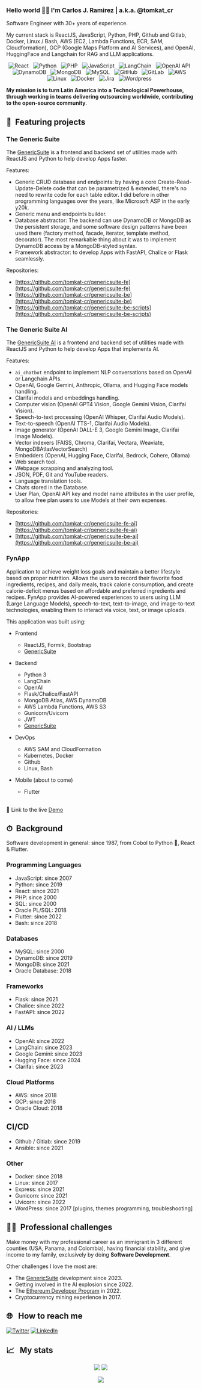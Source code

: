 ### Hello world 👋🏻 I'm <b>Carlos J. Ramirez</b> | a.k.a. @tomkat_cr

Software Engineer with 30+ years of experience.

My current stack is ReactJS, JavaScript, Python, PHP, Github and Gitlab, Docker, Linux / Bash, AWS (EC2, Lambda Functions, ECR, SAM, Cloudformation), GCP (Google Maps Platform and AI Services), and OpenAI, HuggingFace and Langchain for RAG and LLM applications.

<p align="center">
  <img src="https://img.shields.io/badge/React-007ACC?style=for-the-badge&logo=react&logoColor=white" alt="React" />&nbsp;&nbsp;
  <img src="https://img.shields.io/badge/Phyton-yellow?style=for-the-badge&logo=python&logoColor=white" alt="Python" />&nbsp;&nbsp;
  <img src="https://img.shields.io/badge/PHP-005C84?style=for-the-badge&logo=php&logoColor=white" alt="PHP" />&nbsp;&nbsp;
  <img src="https://img.shields.io/badge/JavaScript-323330?style=for-the-badge&logo=javascript&logoColor=F7DF1E" alt="JavaScript" />&nbsp;&nbsp;
  <!-- <img src="https://img.shields.io/badge/TypeScript-007ACC?style=for-the-badge&logo=typescript&logoColor=white" alt="TypeScript" />&nbsp;&nbsp; --> 
  <img src="https://img.shields.io/badge/Lang-chain-green?style=for-the-badge&logo=langchain&logoColor=yellow" alt="LangChain" />&nbsp;&nbsp;
  <img src="https://img.shields.io/badge/OpenAI-black?style=for-the-badge&logo=openain&logoColor=black" alt="OpenAI API" />&nbsp;&nbsp;
  <!--img src="https://img.shields.io/badge/Node.js-43853D?style=for-the-badge&logo=node.js&logoColor=white" alt="Node" />&nbsp;&nbsp; -->
  <img src="https://img.shields.io/badge/DynamoDb-0052CC?style=for-the-badge&logo=amazonaws&logoColor=white" alt="DynamoDB" />&nbsp;&nbsp;
  <img src="https://img.shields.io/badge/MongoDb-darkgreen?style=for-the-badge&logo=mongodb&logoColor=white" alt="MongoDB" />&nbsp;&nbsp;
  <img src="https://img.shields.io/badge/MySQL-005C84?style=for-the-badge&logo=mysql&logoColor=white" alt="MySQL" />&nbsp;&nbsp;
  <!--img src="https://img.shields.io/badge/PostgreSQL-316192?style=for-the-badge&logo=postgresql&logoColor=white" alt="PostgreSQL" />&nbsp;&nbsp; -->
  <!-- <img src="https://img.shields.io/badge/Oracle-F80000?style=for-the-badge&logo=Oracle&logoColor=white" alt="Oracle" />&nbsp;&nbsp; -->
  <!-- <img src="https://img.shields.io/badge/Git-F05032?style=for-the-badge&logo=git&logoColor=white" alt="Git" />&nbsp;&nbsp; -->
  <img src="https://img.shields.io/badge/github%20-%23000.svg?&style=for-the-badge&logo=github&logoColor=white" alt="GitHub" />&nbsp;&nbsp;
  <img src="https://img.shields.io/badge/GitLab-330F63?style=for-the-badge&logo=gitlab&logoColor=white" alt="GitLab" />&nbsp;&nbsp;  
  <img src="https://img.shields.io/badge/Amazon_AWS-FF9900?style=for-the-badge&logo=amazonaws&logoColor=white" alt="AWS" />&nbsp;&nbsp;
  <img src="https://img.shields.io/badge/Linux-FFDA33?style=for-the-badge&logo=linux&logoColor=black" alt="Linux" />&nbsp;&nbsp;
  <img src="https://img.shields.io/badge/Docker-2CA5E0?style=for-the-badge&logo=docker&logoColor=white" alt="Docker" />&nbsp;&nbsp;
  <!-- <img src="https://img.shields.io/badge/Ansible-grey?style=for-the-badge&logo=ansible&logoColor=white" alt="Ansible" />&nbsp;&nbsp; -->
  <!-- <img src="https://img.shields.io/badge/kubernetes-326ce5.svg?&style=for-the-badge&logo=kubernetes&logoColor=white" alt="Kubernetes" />&nbsp;&nbsp;   -->
  <!-- <img src="https://img.shields.io/badge/HTML5-E34F26?style=for-the-badge&logo=html5&logoColor=white" alt="HTML" />&nbsp;&nbsp; -->
  <!-- <img src="https://img.shields.io/badge/ELM-green?style=for-the-badge&logo=elm&logoColor=white" alt="ELM" />&nbsp;&nbsp; -->
  <!-- <img src="https://img.shields.io/badge/CSS3-1572B6?style=for-the-badge&logo=css3&logoColor=white" alt="CSS" />&nbsp;&nbsp; -->
  <!-- <img src="https://img.shields.io/badge/Bootstrap-563D7C?style=for-the-badge&logo=bootstrap&logoColor=white" alt="Bootstrap" />&nbsp;&nbsp; -->
  <!-- <img src="https://img.shields.io/badge/Jenkins-D24939?style=for-the-badge&logo=Jenkins&logoColor=white" alt="Jenkins" />&nbsp;&nbsp; -->
  <img src="https://img.shields.io/badge/Jira-0052CC?style=for-the-badge&logo=Jira&logoColor=white" alt="Jira" />&nbsp;&nbsp;
  <img src="https://img.shields.io/badge/Wordpress-blue?style=for-the-badge&logo=wordpress&logoColor=white" alt="Wordpress" />&nbsp;&nbsp;
</p>

<b>My mission is to turn Latin America into a Technological Powerhouse, through working in teams delivering outsourcing worldwide, contributing to the open-source community<!--, and to the global adoption of blockchain technology --></b>.

## 🎯 &nbsp;Featuring projects

### The Generic Suite
The [GenericSuite](https://www.carlosjramirez.com/genericsuite/) is a frontend and backend set of utilities made with ReactJS and Python to help develop Apps faster.

Features:

- Generic CRUD database and endpoints: by having a core Create-Read-Update-Delete code that can be parametrized & extended, there's no need to rewrite code for each table editor. I did before in other programming languages over the years, like Microsoft ASP in the early y20k.
- Generic menu and endpoints builder.
- Database abstractor: The backend can use DynamoDB or MongoDB as the persistent storage, and some software design patterns have been used there (factory method, facade, iterator, template method, decorator). The most remarkable thing about it was to implement DynamoDB access by a MongoDB-styled syntax.
- Framework abstractor: to develop Apps with FastAPI, Chalice or Flask seamlessly.

Repositories:

- [https://github.com/tomkat-cr/genericsuite-fe](https://github.com/tomkat-cr/genericsuite-fe)
- [https://github.com/tomkat-cr/genericsuite-be](https://github.com/tomkat-cr/genericsuite-be)
- [https://github.com/tomkat-cr/genericsuite-be-scripts](https://github.com/tomkat-cr/genericsuite-be-scripts)

### The Generic Suite AI
The [GenericSuite AI](https://www.carlosjramirez.com/genericsuite/) is a frontend and backend set of utilities made with ReactJS and Python to help develop Apps that implements AI.

Features:

- `ai_chatbot` endpoint to implement NLP conversations based on OpenAI or Langchain APIs.
- OpenAI, Google Gemini, Anthropic, Ollama, and Hugging Face models handling.
- Clarifai models and embeddings handling.
- Computer vision (OpenAI GPT4 Vision, Google Gemini Vision, Clarifai Vision).
- Speech-to-text processing (OpenAI Whisper, Clarifai Audio Models).
- Text-to-speech (OpenAI TTS-1, Clarifai Audio Models).
- Image generator (OpenAI DALL-E 3, Google Gemini Image, Clarifai Image Models).
- Vector indexers (FAISS, Chroma, Clarifai, Vectara, Weaviate, MongoDBAtlasVectorSearch)
- Embedders (OpenAI, Hugging Face, Clarifai, Bedrock, Cohere, Ollama)
- Web search tool.
- Webpage scrapping and analyzing tool.
- JSON, PDF, Git and YouTube readers.
- Language translation tools.
- Chats stored in the Database.
- User Plan, OpenAI API key and model name attributes in the user profile, to allow free plan users to use Models at their own expenses.

Repositories:

- [https://github.com/tomkat-cr/genericsuite-fe-ai](https://github.com/tomkat-cr/genericsuite-fe-ai)
- [https://github.com/tomkat-cr/genericsuite-be-ai](https://github.com/tomkat-cr/genericsuite-be-ai)

### FynApp

Application to achieve weight loss goals and maintain a better lifestyle based on proper nutrition. Allows the users to record their favorite food ingredients, recipes, and daily meals, track calorie consumption, and create calorie-deficit menus based on affordable and preferred ingredients and recipes. FynApp provides AI-powered experiences to users using LLM (Large Language Models), speech-to-text, text-to-image, and image-to-text technologies, enabling them to interact via voice, text, or image uploads.

This application was built using:

- Frontend
  - ReactJS, Formik, Bootstrap
  - [GenericSuite](https://www.carlosjramirez.com/genericsuite/)

- Backend
  - Python 3
  - LangChain
  - OpenAI
  - Flask/Chalice/FastAPI
  - MongoDB Atlas, AWS DynamoDB
  - AWS Lambda Functions, AWS S3
  - Gunicorn/Uvicorn
  - JWT
  - [GenericSuite](https://www.carlosjramirez.com/genericsuite/)
  
- DevOps
  - AWS SAM and CloudFormation
  - Kubernetes, Docker
  - Github
  - Linux, Bash

- Mobile (about to come)
  - Flutter

<br/>
🔗 Link to the live <a href="https://app-demo.fynapp.com/#fynapp_frontend_aws/login" target="_blank">Demo</a>
<!--

Credentials

- Username: admin@example.com
- Password: Learning.by-Example
-->
<!--

Repositories:
- [Frontend](https://github.com/tomkat-cr/fynapp_frontend)
- [Backend](https://github.com/tomkat-cr/fynapp_backend)
- [GitOps](https://github.com/tomkat-cr/fynapp_gitops)
-->

## ⏱ &nbsp;Background

Software development in general: since 1987, from Cobol to Python 🐍, React & Flutter.

### Programming Languages

- JavaScript: since 2007
- Python: since 2019
- React: since 2021
- PHP: since 2000
- SQL: since 2000
- Oracle PL/SQL: 2018
- Flutter: since 2022
- Bash: since 2018

### Databases

- MySQL: since 2000
- DynamoDB: since 2019
- MongoDB: since 2021
- Oracle Database: 2018

### Frameworks

- Flask: since 2021
- Chalice: since 2022
- FastAPI: since 2022

### AI / LLMs

- OpenAI: since 2022
- LangChain: since 2023
- Google Gemini: since 2023
- Hugging Face: since 2024
- Clarifai: since 2023
  
### Cloud Platforms

- AWS: since 2018
- GCP: since 2018
- Oracle Cloud: 2018

## CI/CD

- Github / Gitlab: since 2019
- Ansible: since 2021

### Other

- Docker: since 2018
- Linux: since 2017
- Express: since 2021
- Gunicorn: since 2021
- Uvicorn: since 2022
- WordPress: since 2017 [plugins, themes programming, troubleshooting]

## 💪🏻 &nbsp;Professional challenges

Make money with my professional career as an immigrant in 3 different counties (USA, Panama, and Colombia), having financial stability, and give income to my family, exclusively by doing <b>Software Development</b>.

Other challenges I love the most are:
<!-- - The <b>Jornaya</b> project I'm working on since 2019 at Source Meridian. -->
- The [GenericSuite](https://www.carlosjramirez.com/genericsuite/) development since 2023.
- Getting involved in the AI explosion since 2022.
- The [Ethereum Developer Program](https://www.platzi.com/eth/) in 2022.
- Cryptocurrency mining experience in 2017.

<!--
## 📓 &nbsp;Currently, I'm learning

[<img src="https://img.shields.io/badge/data--science-blue.svg?style=for-the-badge&logo=python&logoColor=white" alt="Data Science" />](https://platzi.com/escuela/datos/) with [<img src="https://img.shields.io/badge/Phyton-yellow?style=for-the-badge&logo=python&logoColor=white" alt="Python" />](https://platzi.com/ruta/web-python/)&nbsp;&nbsp;

[<img src="https://img.shields.io/badge/Flutter-grey?style=for-the-badge&logo=flutter&logoColor=white" alt="Flutter" />](https://platzi.com/cursos/flutter-avanzado/)&nbsp;&nbsp;
<br/>

/*
[<img src="https://img.shields.io/badge/Web3-005C84?style=for-the-badge&logo=ethereum&logoColor=white" alt="Web3" />](https://www.platzi.com/eth/)&nbsp;&nbsp;
<img src="https://img.shields.io/badge/Solidity-005C84?style=for-the-badge&logo=solidity&logoColor=white" alt="Web3" />&nbsp;&nbsp;
[<img src="https://img.shields.io/badge/Phyton-yellow?style=for-the-badge&logo=python&logoColor=white" alt="Python" />](https://platzi.com/ruta/web-python/)&nbsp;&nbsp;
[<img src="https://img.shields.io/badge/React-007ACC?style=for-the-badge&logo=react&logoColor=white" alt="React" />](https://platzi.com/cursos/creacion-librerias-ui/)&nbsp;&nbsp;
*/
-->


## 🌐 &nbsp;&nbsp;How to reach me

<a href="https://twitter.com/tomkat_cr"><img src="https://img.shields.io/badge/Twitter-1DA1F2?style=for-the-badge&logo=twitter&logoColor=white" alt="Twitter" /></a>
<a href="https://www.linkedin.com/in/carlosjramirez"><img src="https://img.shields.io/badge/LinkedIn-0077B5?style=for-the-badge&logo=linkedin&logoColor=white" alt="LinkedIn" /></a>

<!-- #### 😎 &nbsp;My pronouns are: He/Him/His -->

## 📈 &nbsp;&nbsp;My stats

<p align="center">
  <img align="" src="https://github-readme-stats.vercel.app/api/top-langs/?username=tomkat-cr&layout=compact&theme=chartreuse-light" />
  <img align="" src="https://github-readme-stats.vercel.app/api?username=tomkat-cr&repo=github-readme-stats&theme=chartreuse-light&show_icons=true" />
</p>
<p align="center">
  <img align="" src="https://visitor-badge.laobi.icu/badge?page_id=tomkat-cr.tomkat-cr" />
</p>

<!--
**tomkat-cr/tomkat-cr** is a ✨ _special_ ✨ repository because its `README.md` (this file) appears on your GitHub profile.

Here are some ideas to get you started:

- 🔭 I’m currently working on ...
- 🌱 I’m currently learning ...
- 👯 I’m looking to collaborate on ...
- 🤔 I’m looking for help with ...
- 💬 Ask me about ...
- 📫 How to reach me: ...
- 😄 Pronouns: ...
- ⚡ Fun fact: ...
-->
